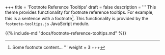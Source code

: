 +++
title = 'Footnote Reference Tooltips'
draft = false
description  = '''
This theme provides functionality for footnote reference tooltips. For example,
this is a sentence with a footnote[^1]. This functionality is provided by the
`footnote-tooltips.js` JavaScript module.
[^1]: Some footnote content...
'''
weight = 3
+++

{{% include-md "docs/footnote-reference-tooltips.md" %}}

